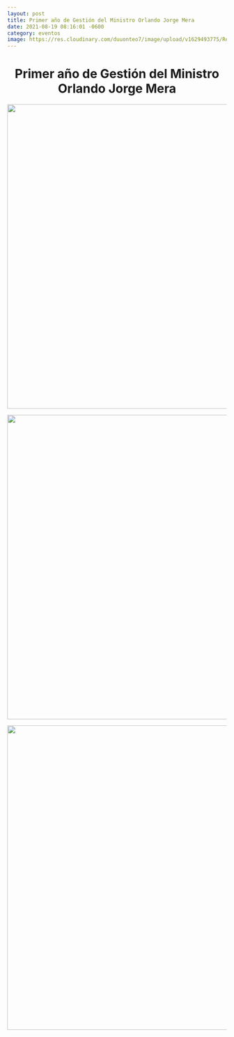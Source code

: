 ```yaml
---
layout: post
title: Primer año de Gestión del Ministro Orlando Jorge Mera
date: 2021-08-19 08:16:01 -0600
category: eventos
image: https://res.cloudinary.com/duuonteo7/image/upload/v1629493775/Reconocimiento%20Ministro/Copia.jpg
---
```

<h1 style="text-align: center;">Primer a&ntilde;o de Gesti&oacute;n del Ministro Orlando Jorge Mera</h1>
<p style="text-align: center;"><img src="https://res.cloudinary.com/duuonteo7/image/upload/v1629493445/Reconocimiento%20Ministro/WhatsApp_Image_2021-08-20_at_5.00.01_PM.jpg" alt="" width="700" height="700" /></p>
<p style="text-align: center;"><img src="https://res.cloudinary.com/duuonteo7/image/upload/v1629493445/Reconocimiento%20Ministro/WhatsApp_Image_2021-08-20_at_5.00.21_PM.jpg" alt="" width="700" height="700" /></p>
<p style="text-align: center;"><img src="https://res.cloudinary.com/duuonteo7/image/upload/v1629493445/Reconocimiento%20Ministro/WhatsApp_Image_2021-08-20_at_5.00.36_PM.jpg" alt="" width="700" height="700" /></p>
